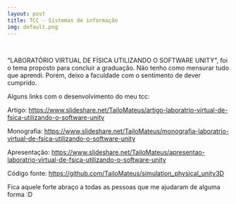 ```yaml
---
layout: post
title: TCC - Sistemas de informação
img: default.png
---
```


<br/>

"LABORATÓRIO VIRTUAL DE FÍSICA UTILIZANDO O SOFTWARE UNITY", foi o tema proposto para concluir a graduação. 
Não tenho como mensurar tudo que aprendi. Porém, deixo a faculdade com o sentimento de dever cumprido.

Alguns links com o desenvolvimento do meu tcc: 

Artigo: https://www.slideshare.net/TailoMateus/artigo-laboratrio-virtual-de-fsica-utilizando-o-software-unity

Monografia: https://www.slideshare.net/TailoMateus/monografia-laboratrio-virtual-de-fsica-utilizando-o-software-unity

Apresentação: https://www.slideshare.net/TailoMateus/apresentao-laboratrio-virtual-de-fsica-utilizando-o-software-unity

Código fonte: https://github.com/TailoMateus/simulation_physical_unity3D

Fica aquele forte abraço a todas as pessoas que me ajudaram de alguma forma :D
